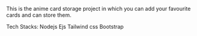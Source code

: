 This is the anime card storage project in which you can add your favourite cards and can store them.

Tech Stacks:
Nodejs
Ejs
Tailwind css
Bootstrap
